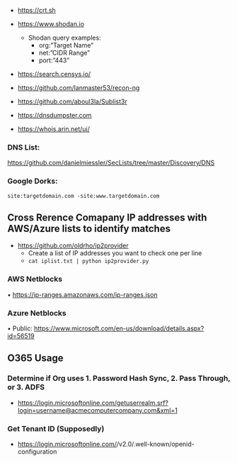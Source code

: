 - https://crt.sh
- https://www.shodan.io

  - Shodan query examples:
    - org:”Target Name”
    - net:”CIDR Range”
    - port:”443”

- https://search.censys.io/

- https://github.com/lanmaster53/recon-ng
- https://github.com/aboul3la/Sublist3r
- https://dnsdumpster.com
- https://whois.arin.net/ui/

### DNS List:

https://github.com/danielmiessler/SecLists/tree/master/Discovery/DNS

### Google Dorks:

`site:targetdomain.com -site:www.targetdomain.com`

## Cross Rerence Comapany IP addresses with AWS/Azure lists to identify matches

- https://github.com/oldrho/ip2provider
  - Create a list of IP addresses you want to check one per line
  - `cat iplist.txt | python ip2provider.py`

### AWS Netblocks

• https://ip-ranges.amazonaws.com/ip-ranges.json

### Azure Netblocks

• Public: https://www.microsoft.com/en-us/download/details.aspx?id=56519

## O365 Usage

### Determine if Org uses 1. Password Hash Sync, 2. Pass Through, or 3. ADFS

- https://login.microsoftonline.com/getuserrealm.srf?login=username@acmecomputercompany.com&xml=1

### Get Tenant ID (Supposedly)

- https://login.microsoftonline.com/<target domain>/v2.0/.well-known/openid-configuration
